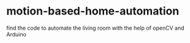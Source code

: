 # motion-based-home-automation
find the code to automate the living room with the help of openCV and Arduino
